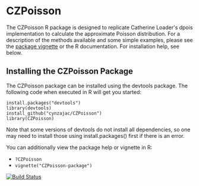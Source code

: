 # CZPoisson
The CZPoisson R package is designed to replicate Catherine Loader's dpois implementation to calculate the approximate Poisson distribution.
For a description of the methods available and some simple examples, please see the
[package vignette](https://github.com/cynzajac/CZPoisson/blob/master/inst/doc/CZPoisson_package.pdf) or the R documentation. 
For installation help, see below.

## Installing the CZPoisson Package
The CZPoisson package can be installed using the devtools package. The following code when executed in R will get you started:
```
install.packages("devtools")
library(devtools)
install_github("cynzajac/CZPoisson")
library(CZPoisson)
```
Note that some versions of devtools do not install all dependencies, so one may need to install those using install.packages() first if there is an error.

You can additionally view the package help or vignette in R:
- `?CZPoisson`
- `vignette("CZPoisson-package")`

[![Build Status](https://travis-ci.org/cynzajac/CZPoisson.svg?branch=master)](https://travis-ci.org/cynzajac/CZPoisson)
